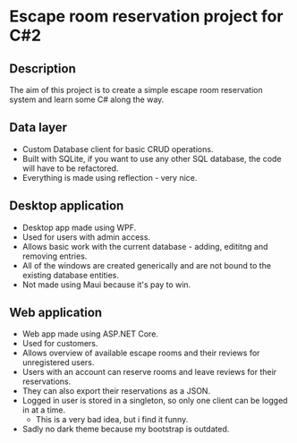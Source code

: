 # Escape room reservation project for C#2

## Description

The aim of this project is to create a simple escape room reservation system and learn some C# along the way. 

## Data layer

- Custom Database client for basic CRUD operations.
- Built with SQLite, if you want to use any other SQL database, the code will have to be refactored.
- Everything is made using reflection - very nice.

## Desktop application

- Desktop app made using WPF.
- Used for users with admin access.
- Allows basic work with the current database - adding, edititng and removing entries.
- All of the windows are created generically and are not bound to the existing database entities.
- Not made using Maui because it's pay to win.

## Web application

- Web app made using ASP.NET Core.
- Used for customers.
- Allows overview of available escape rooms and their reviews for unregistered users.
- Users with an account can reserve rooms and leave reviews for their reservations.
- They can also export their reservations as a JSON.
- Logged in user is stored in a singleton, so only one client can be logged in at a time.
	- This is a very bad idea, but i find it funny.
- Sadly no dark theme because my bootstrap is outdated.
